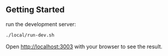 ## Getting Started

run the development server:

```bash
./local/run-dev.sh
```

Open [http://localhost:3003](http://localhost:3003) with your browser to see the result.
